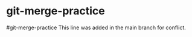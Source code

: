 # git-merge-practice
# g i t - m e r g e - p r a c t i c e 
 
 This line was added in the main branch for conflict.


